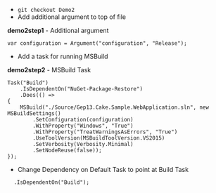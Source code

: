 * `git checkout Demo2`
* Add additional argument to top of file

**demo2step1** - Additional argument
```
var configuration = Argument("configuration", "Release");
```

* Add a task for running MSBuild

**demo2step2** - MSBuild Task

```
Task("Build")
    .IsDependentOn("NuGet-Package-Restore")
    .Does(() =>
{
    MSBuild("./Source/Gep13.Cake.Sample.WebApplication.sln", new MSBuildSettings()
        .SetConfiguration(configuration)
        .WithProperty("Windows", "True")
        .WithProperty("TreatWarningsAsErrors", "True")
        .UseToolVersion(MSBuildToolVersion.VS2015)
        .SetVerbosity(Verbosity.Minimal)
        .SetNodeReuse(false));
});
```

* Change Dependency on Default Task to point at Build Task

```
  .IsDependentOn("Build");
```